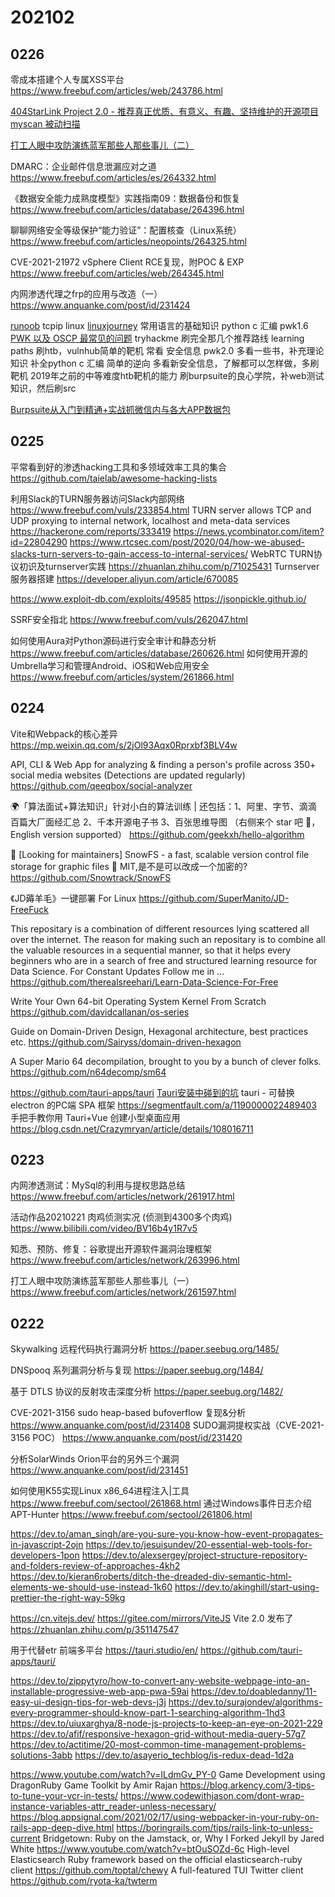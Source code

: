 # 202102

## 0226
零成本搭建个人专属XSS平台
https://www.freebuf.com/articles/web/243786.html

[404StarLink Project 2.0 - 推荐真正优质、有意义、有趣、坚持维护的开源项目](https://github.com/knownsec/404StarLink2.0-Galaxy)
[myscan 被动扫描](https://github.com/amcai/myscan)

[打工人眼中攻防演练蓝军那些人那些事儿（二）](https://www.freebuf.com/articles/network/261604.html)



DMARC：企业邮件信息泄漏应对之道
https://www.freebuf.com/articles/es/264332.html

《数据安全能力成熟度模型》实践指南09：数据备份和恢复
https://www.freebuf.com/articles/database/264396.html

聊聊网络安全等级保护“能力验证”：配置核查（Linux系统）
https://www.freebuf.com/articles/neopoints/264325.html

CVE-2021-21972 vSphere Client RCE复现，附POC &amp; EXP
https://www.freebuf.com/articles/web/264345.html

内网渗透代理之frp的应用与改造（一）
https://www.anquanke.com/post/id/231424

[runoob](https://www.runoob.com/)
  tcpip
  linux
  [linuxjourney](https://linuxjourney.com/)
  常用语言的基础知识
    python
    c
    汇编
    pwk1.6
      [PWK 以及 OSCP 最常见的问题](https://madneal.com/post/pwk%E4%BB%A5%E5%8F%8Aoscp%E6%9C%80%E5%B8%B8%E8%A7%81%E7%9A%84%E9%97%AE%E9%A2%98/)
tryhackme 刷完全那几个推荐路线 learning paths
刷htb，vulnhub简单的靶机
常看 安全信息
pwk2.0
多看一些书，补充理论知识
补全python c 汇编
简单的逆向 
多看新安全信息，了解都可以怎样做，多刷靶机
2019年之前的中等难度htb靶机的能力
刷burpsuite的良心学院，补web测试知识，然后刷src

[Burpsuite从入门到精通+实战抓微信内与各大APP数据包](https://www.bilibili.com/s/video/BV1jv411179x)

## 0225

平常看到好的渗透hacking工具和多领域效率工具的集合
https://github.com/taielab/awesome-hacking-lists

利用Slack的TURN服务器访问Slack内部网络
https://www.freebuf.com/vuls/233854.html
TURN server allows TCP and UDP proxying to internal network, localhost and meta-data services
https://hackerone.com/reports/333419
https://news.ycombinator.com/item?id=22804290
https://www.rtcsec.com/post/2020/04/how-we-abused-slacks-turn-servers-to-gain-access-to-internal-services/
WebRTC TURN协议初识及turnserver实践
https://zhuanlan.zhihu.com/p/71025431
Turnserver服务器搭建
https://developer.aliyun.com/article/670085


https://www.exploit-db.com/exploits/49585
https://jsonpickle.github.io/

SSRF安全指北
https://www.freebuf.com/vuls/262047.html

如何使用Aura对Python源码进行安全审计和静态分析
https://www.freebuf.com/articles/database/260626.html
如何使用开源的Umbrella学习和管理Android、iOS和Web应用安全
https://www.freebuf.com/articles/system/261866.html

## 0224

Vite和Webpack的核心差异
https://mp.weixin.qq.com/s/2jOl93Aqx0Rprxbf3BLV4w

API, CLI & Web App for analyzing & finding a person's profile across 350+ social media websites (Detections are updated regularly)
https://github.com/qeeqbox/social-analyzer

🌍「算法面试+算法知识」针对小白的算法训练 | 还包括：1、阿里、字节、滴滴 百篇大厂面经汇总 2、千本开源电子书 3、百张思维导图 （右侧来个 star 吧 🌹，English version supported）
https://github.com/geekxh/hello-algorithm

👋 [Looking for maintainers] SnowFS - a fast, scalable version control file storage for graphic files 🎨
MIT,是不是可以改成一个加密的?
https://github.com/Snowtrack/SnowFS

《JD薅羊毛》一键部署 For Linux
https://github.com/SuperManito/JD-FreeFuck

This repositary is a combination of different resources lying scattered all over the internet. The reason for making such an repositary is to combine all the valuable resources in a sequential manner, so that it helps every beginners who are in a search of free and structured learning resource for Data Science. For Constant Updates Follow me in …
https://github.com/therealsreehari/Learn-Data-Science-For-Free

Write Your Own 64-bit Operating System Kernel From Scratch
https://github.com/davidcallanan/os-series

Guide on Domain-Driven Design, Hexagonal architecture, best practices etc.
https://github.com/Sairyss/domain-driven-hexagon

A Super Mario 64 decompilation, brought to you by a bunch of clever folks.
https://github.com/n64decomp/sm64


https://github.com/tauri-apps/tauri
[Tauri安装中碰到的坑](https://www.jianshu.com/p/c7e3f2326909)
tauri - 可替换 electron 的PC端 SPA 框架
https://segmentfault.com/a/1190000022489403
手把手教你用 Tauri+Vue 创建小型桌面应用
https://blog.csdn.net/Crazymryan/article/details/108016711


## 0223

内网渗透测试：MySql的利用与提权思路总结
https://www.freebuf.com/articles/network/261917.html

活动作品20210221 肉鸡侦测实况 (侦测到4300多个肉鸡)
https://www.bilibili.com/video/BV16b4y1R7v5

知悉、预防、修复：谷歌提出开源软件漏洞治理框架
https://www.freebuf.com/articles/network/263996.html

打工人眼中攻防演练蓝军那些人那些事儿（一）
https://www.freebuf.com/articles/network/261597.html

## 0222

Skywalking 远程代码执行漏洞分析
https://paper.seebug.org/1485/

DNSpooq 系列漏洞分析与复现
https://paper.seebug.org/1484/

基于 DTLS 协议的反射攻击深度分析
https://paper.seebug.org/1482/

CVE-2021-3156 sudo heap-based bufoverflow 复现&分析
https://www.anquanke.com/post/id/231408
SUDO漏洞提权实战（CVE-2021-3156 POC）
https://www.anquanke.com/post/id/231420



分析SolarWinds Orion平台的另外三个漏洞
https://www.anquanke.com/post/id/231451

如何使用K55实现Linux x86_64进程注入|工具
https://www.freebuf.com/sectool/261868.html
通过Windows事件日志介绍APT-Hunter
https://www.freebuf.com/sectool/261806.html

https://dev.to/aman_singh/are-you-sure-you-know-how-event-propagates-in-javascript-2ojn
https://dev.to/jesuisundev/20-essential-web-tools-for-developers-1pon
https://dev.to/alexsergey/project-structure-repository-and-folders-review-of-approaches-4kh2
https://dev.to/kieran6roberts/ditch-the-dreaded-div-semantic-html-elements-we-should-use-instead-1k60
https://dev.to/akinghill/start-using-prettier-the-right-way-59kg

https://cn.vitejs.dev/
https://gitee.com/mirrors/ViteJS
Vite 2.0 发布了
https://zhuanlan.zhihu.com/p/351147547

用于代替etr 前端多平台
https://tauri.studio/en/
https://github.com/tauri-apps/tauri/

https://dev.to/zippytyro/how-to-convert-any-website-webpage-into-an-installable-progressive-web-app-pwa-59ai
https://dev.to/doabledanny/11-easy-ui-design-tips-for-web-devs-j3j
https://dev.to/surajondev/algorithms-every-programmer-should-know-part-1-searching-algorithm-1hd3
https://dev.to/uiuxarghya/8-node-js-projects-to-keep-an-eye-on-2021-229
https://dev.to/afif/responsive-hexagon-grid-without-media-query-57g7
https://dev.to/actitime/20-most-common-time-management-problems-solutions-3abb
https://dev.to/asayerio_techblog/is-redux-dead-1d2a

https://www.youtube.com/watch?v=ILdmGv_PY-0
Game Development using DragonRuby Game Toolkit by Amir Rajan
https://blog.arkency.com/3-tips-to-tune-your-vcr-in-tests/
https://www.codewithjason.com/dont-wrap-instance-variables-attr_reader-unless-necessary/
https://blog.appsignal.com/2021/02/17/using-webpacker-in-your-ruby-on-rails-app-deep-dive.html
https://boringrails.com/tips/rails-link-to-unless-current
Bridgetown: Ruby on the Jamstack, or, Why I Forked Jekyll by Jared White
https://www.youtube.com/watch?v=btOuSOZd-6c
High-level Elasticsearch Ruby framework based on the official elasticsearch-ruby client
https://github.com/toptal/chewy
A full-featured TUI Twitter client
https://github.com/ryota-ka/twterm
